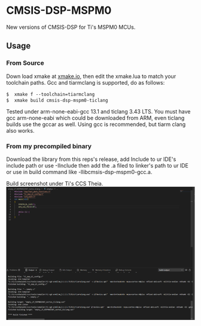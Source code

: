# CMSIS-DSP-MSPM0
New versions of CMSIS-DSP for Ti's MSPM0 MCUs.

## Usage
### From Source
Down load xmake at [xmake.io](https://xmake.io/#/), then edit the xmake.lua to match your toolchain paths.
Gcc and tiarmclang is supported, do as follows:
```
$  xmake f --toolchain=tiarmclang
$  xmake build cmsis-dsp-mspm0-ticlang
```
Tested under arm-none-eabi-gcc 13.1 and ticlang 3.43 LTS.
You must have gcc arm-none-eabi which could be downloaded from ARM, even ticlang builds use the gccar as well.
Using gcc is recommended, but tiarm clang also works.

### From my precompiled binary
Download the library from this reps's release, add Include to ur IDE's include path or use -IInclude then
add the .a filed to linker's path to ur IDE or use in build command like -llibcmsis-dsp-mspm0-gcc.a.

Build screenshot under Ti's CCS Theia.
![Pic](https://raw.githubusercontent.com/DCZYewen/CMSIS-DSP-MSPM0/master/running.png)
